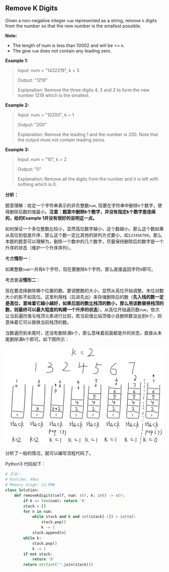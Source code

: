 ## Remove K Digits

Given a non-negative integer `num` represented as a string, remove `k` digits from the number so that the new number is the smallest possible.

**Note:**

- The length of num is less than 10002 and will be >= `k`.
- The give `num` does not contain any leading zero.

**Example 1:**

> Input: num = "1432219", k = 3
>
> Output: "1219"
>
> Explanation: Remove the three digits 4, 3 and 2 to form the new number 1219 which is the smallest.

**Example 2:**

> Input: num = "10200", k = 1
>
> Output: "200"
>
> Explanation: Remove the leading 1 and the number is 200. Note that the output must not contain leading zeros.

**Example 3:**

> Input: num = "10", k = 2
>
> Output: "0"
>
> Explanation: Remove all the digits from the number and it is left with nothing which is 0.

**分析：**

题意理解：给定一个字符串表示的非负整数`num`, 现要在字符串中删除`k`个数字，使得删除后数的值最小。**注意：题意中删除k个数字，并没有指定k个数字是连续的，给的Example 1并没有很好的说明这一点。**

如何保证一个多位整数比较小，显然高位数字越小，这个数越小。那么这个数如果从高位到低是升序，那么这个数一定比其他的排列方式要小，如`123456789`。那么本题的题意可以理解为，删除一个数中的几个数字，尽量保持删除后的数字是一个升序的状态（维护一个升序序列）。

考虑**情形一**：

如果整数`num`一共有k个字符，现在要删除k个字符。那么直接返回字符`0`即可。

考虑普遍**情形二**：

现在要选择删除哪个位置的数。要调整数的大小，显然从高位开始调整。末位对数大小的影不如高位。这里利用栈（后进先出）来存储删除后的数（**先入栈的数一定是高位，意味着它越小越好，如果后面的数比栈顶的数小，那么用该数替换栈顶的数，则最终可以最大程度的构建一个升序的状态**）。从高位开始遍历数`num`，依次让当前遍历值与栈顶元素进行比较，若当前值比站顶值小且删除数没达到k个，则意味着它可以替换当前栈顶的数。

当数遍历到末尾时，还没有删除满k个，那么意味着前面都是升的状态，直接从末尾删除满k个即可。如下图所示：

![May-Week2-6-1](./images/May-Week2-6-1.png)

分析了一般的情况，就可以编写流程代码了。

Python3 代码如下：

```python
# 方法一
# Runtime: 40ms
# Memory Usage: 13.9MB
class Solution:
    def removeKdigits(self, num: str, k: int) -> str:
        if k == len(num): return '0'
        stack = []
        for n in num:
            while stack and k and int(stack[-1]) > int(n):
                stack.pop()
                k -= 1
            stack.append(n)
        while k:
            stack.pop()
            k -= 1
        if not stack:
            return '0'
        return str(int("".join(stack)))
```

